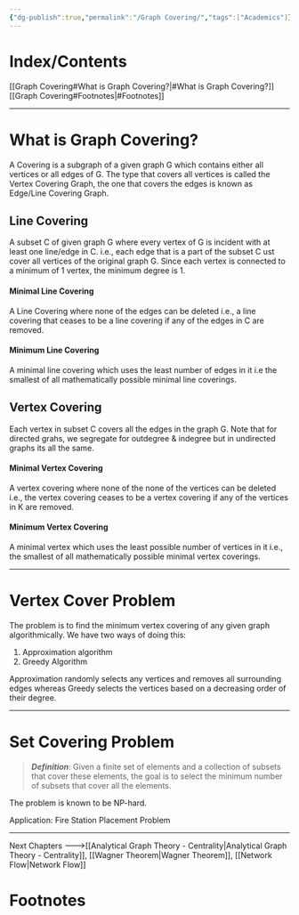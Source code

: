 ```yaml
---
{"dg-publish":true,"permalink":"/Graph Covering/","tags":["Academics"]}
---
```


# Index/Contents
[[Graph Covering#What is Graph Covering?\|#What is Graph Covering?]]
[[Graph Covering#Footnotes\|#Footnotes]]

-----
# What is Graph Covering?
A Covering is a subgraph of a given graph G which contains either all vertices or all edges of G.
The type that covers all vertices is called the Vertex Covering Graph, the one that covers the edges is known as Edge/Line Covering Graph.

## Line Covering
A subset C of given graph G where every vertex of G is incident with at least one line/edge in C. i.e., each edge that is a part of the subset C ust cover all vertices of the original graph G. Since each vertex is connected to a minimum of 1 vertex, the minimum degree is 1.

#### Minimal Line Covering
A Line Covering where none of the edges can be deleted i.e., a line covering that ceases to be a line covering if any of the edges in C are removed.

#### Minimum Line Covering
A minimal line covering which uses the least number of edges in it i.e the smallest of all mathematically possible minimal line coverings.

## Vertex Covering
Each vertex in subset C covers all the edges in the graph G. Note that for directed grahs, we segregate for outdegree & indegree but in undirected graphs its all the same.

#### Minimal Vertex Covering
A vertex covering where none of the none of the vertices can be deleted i.e., the vertex covering ceases to be a vertex covering if any of the vertices in K are removed.

#### Minimum Vertex Covering
A minimal vertex which uses the least possible number of vertices in it i.e., the smallest of all mathematically possible minimal vertex coverings.

---
# Vertex Cover Problem
The problem is to find the minimum vertex covering of any given graph algorithmically.
We have two ways of doing this:
1. Approximation algorithm
2. Greedy Algorithm

Approximation randomly selects any vertices and removes all surrounding edges whereas Greedy selects the vertices based on a decreasing order of their degree.

---
# Set Covering Problem
> ***Definition***: Given a finite set of elements and a collection of subsets that cover these elements, the goal is to select the minimum number of subsets that cover all the elements.

The problem is known to be NP-hard.

Application: Fire Station Placement Problem

---
Next Chapters --->[[Analytical Graph Theory - Centrality\|Analytical Graph Theory - Centrality]], [[Wagner Theorem\|Wagner Theorem]], [[Network Flow\|Network Flow]]
# Footnotes


